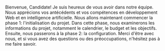 Bienvenue, Candidate! Je suis heureux de vous avoir dans notre équipe. Nous apprécions vos antécédents et vos compétences en développement Web et en intelligence artificielle. Nous allons maintenant commencer la phase 1: l'initialisation du projet. Dans cette phase, nous examinerons les informations du projet, notamment le calendrier, le budget et les objectifs. Ensuite, nous passerons à la phase 2: la configuration. Merci d'être avec nous, et si vous avez des questions ou des préoccupations, n'hésitez pas à me faire savoir.